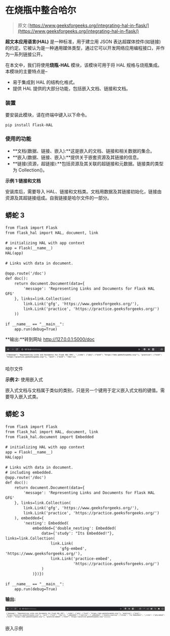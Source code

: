 # 在烧瓶中整合哈尔

> 原文:[https://www.geeksforgeeks.org/integrating-hal-in-flask/](https://www.geeksforgeeks.org/integrating-hal-in-flask/)

**超文本应用语言(HAL)** 是一种标准，用于建立用 JSON 表达超媒体控件(如链接)的约定。它被认为是一种通用媒体类型，通过它可以开发网络应用编程接口，并作为一系列链接公开。

在本文中，我们将使用**烧瓶-HAL** 模块，该模块可用于将 HAL 规格与烧瓶集成。本模块的主要特点是–

*   易于集成到 HAL 的结构化格式。
*   提供 HAL 提供的大部分功能，包括嵌入文档、链接和文档。

### 装置

要安装此模块，请在终端中键入以下命令。

```
pip install Flask-HAL
```

### 使用的功能

*   **文档(数据、链接、嵌入):**这是嵌入的文档、链接和相关数据的集合。
*   **嵌入(数据、链接、嵌入):**提供关于嵌套资源及其链接的信息。
*   **链接(资源，超链接):**包括资源及其关联的超链接和元数据。链接类的类型为 Collection()。

**示例 1:链接和文档**

安装库后，需要导入 HAL、链接和文档类。文档用数据及其链接初始化，链接由资源及其超链接组成。自我链接是哈尔文件的一部分。

## 蟒蛇 3

```
from flask import Flask
from flask_hal import HAL, document, link

# initializing HAL with app context
app = Flask(__name__)
HAL(app)

# Links with data in document.

@app.route('/doc')
def doc():
    return document.Document(data={
        'message': 'Representing Links and Documents for Flask HAL GFG'
    }, links=link.Collection(
        link.Link('gfg', 'https://www.geeksforgeeks.org/'),
        link.Link('practice', 'https://practice.geeksforgeeks.org/')
    ))

if __name__ == "__main__":
    app.run(debug=True)
```

**输出:**转到网址 http://127.0.0.1:5000/doc

![](img/924a095279b6d8c14f76f49b81d5d7fc.png)

哈尔文件

**示例 2:** 使用嵌入式

嵌入式文档与文档属于类似的类别，只是另一个键用于定义嵌入式文档的键值。需要导入嵌入式类。

## 蟒蛇 3

```
from flask import Flask
from flask_hal import HAL, document, link
from flask_hal.document import Embedded

# initializing HAL with app context
app = Flask(__name__)
HAL(app)

# Links with data in document.
# including embedded.
@app.route('/doc')
def doc():
    return document.Document(data={
        'message': 'Representing Links and Documents for Flask HAL GFG'
    }, links=link.Collection(
        link.Link('gfg', 'https://www.geeksforgeeks.org/'),
        link.Link('practice', 'https://practice.geeksforgeeks.org/')
    ), embedded={
        'nesting': Embedded(
            embedded={'double_nesting': Embedded(
                data={'study': "Its Embedded!"}, links=link.Collection(
                    link.Link(
                        'gfg-embed', 'https://www.geeksforgeeks.org/'),
                    link.Link('practice-embed',
                              'https://practice.geeksforgeeks.org/')
                )
            )})})

if __name__ == "__main__":
    app.run(debug=True)
```

**输出:**

![](img/5e352faa9ca3a729a6580fc05d4f8dcf.png)

嵌入示例